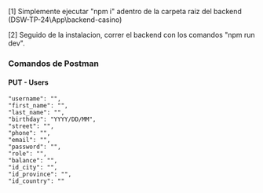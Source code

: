 [1] Simplemente ejecutar "npm i" adentro de la carpeta raiz del backend (DSW-TP-24\App\backend-casino)

[2] Seguido de la instalacion, correr el backend con los comandos "npm run dev".

### Comandos de Postman
#### PUT - Users

    "username": "",
    "first_name": "",
    "last_name": "",
    "birthday": "YYYY/DD/MM",
    "street": "",
    "phone": "",
    "email": "",
    "password": "",
    "role": "",
    "balance": "",
    "id_city": "",
    "id_province": "",
    "id_country": ""
